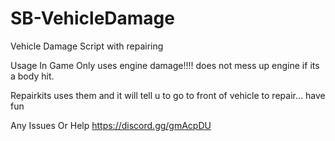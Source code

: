 # SB-VehicleDamage
Vehicle Damage Script with repairing



Usage In Game
Only uses engine damage!!!! does not mess up engine if its a body hit. 

Repairkits uses them and it will tell u to go to front of vehicle to repair... have fun

Any Issues Or Help
https://discord.gg/gmAcpDU
